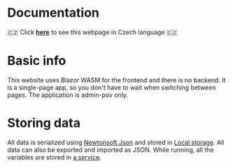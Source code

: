 # Documentation

🇨🇿 Click **[here](https://github-com.translate.goog/MP3Martin/blazor-car-rental/blob/main/docs/documentation.md?_x_tr_sl=en&_x_tr_tl=cs&_x_tr_hl=cs&_x_tr_pto=wapp)** to see this webpage in Czech language 🇨🇿

# Basic info
This website uses Blazor WASM for the frontend and there is no backend.
It is a single-page app, so you don't have to wait when switching between pages.
The application is admin-pov only.

<!-- TODO: -->
<!--
# Pages

## Main page (cars)

## Customers page

## Settings
The settings are stored in a different Local storage field, but the exported JSON contains both [Customers and Settings](../blazor-car-rental/Classes/SaveData.cs).
-->

# Storing data
All data is serialized using [Newtonsoft.Json](https://www.newtonsoft.com/json) and stored in [Local storage](https://developer.mozilla.org/en-US/docs/Web/API/Window/localStorage#description).
All data can also be exported and imported as JSON.
While running, all the variables are stored in [a service](../blazor-car-rental/Services/StateService.cs). 

